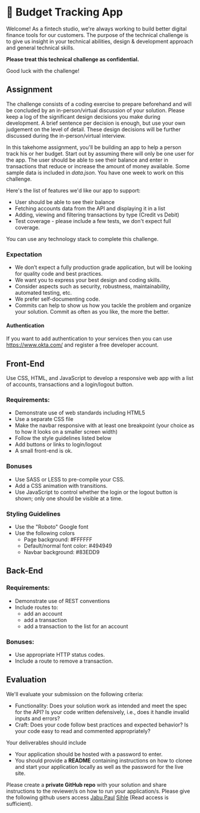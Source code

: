 # 💸 Budget Tracking App

Welcome! As a fintech studio, we're always working to build better digital finance tools for our customers. The purpose of the technical challenge is to give us insight in your technical abilities, design & development approach and general technical skills.

**Please treat this technical challenge as confidential.**

Good luck with the challenge!

## Assignment

The challenge consists of a coding exercise to prepare beforehand and will be concluded by an in-person/virtual discussion of your solution. Please keep a log of the significant design decisions you make during development. A brief sentence per decision is enough, but use your own judgement on the level of detail. These design decisions will be further discussed during the in-person/virtual interview.

In this takehome assignment, you'll be building an app to help a person track his or her budget. Start out by assuming there will only be one user for the app. The user should be able to see their balance and enter in transactions that reduce or increase the amount of money available. Some sample data is included in *data.json*. You have one week to work on this challenge.

Here's the list of features we'd like our app to support:

* User should be able to see their balance
* Fetching accounts data from the API and displaying it in a list
* Adding, viewing and filtering transactions by type (Credit vs Debit)
* Test coverage - please include a few tests, we don't expect full coverage.

You can use any technology stack to complete this challenge.

### Expectation

* We don’t expect a fully production grade application, but will be looking for quality code and best practices.
* We want you to express your best design and coding skills.
* Consider aspects such as security, robustness, maintainability, automated testing, etc.
* We prefer self-documenting code.
* Commits can help to show us how you tackle the problem and organize your solution. Commit as often as you like, the more the better.

#### Authentication
If you want to add authentication to your services then you can use https://www.okta.com/ and register a free developer account.

## Front-End

Use CSS, HTML, and JavaScript to develop a responsive web app with a list of accounts, transactions and a login/logout button.

### Requirements:

- Demonstrate use of web standards including HTML5
- Use a separate CSS file
- Make the navbar responsive with at least one breakpoint (your choice as to how it looks on a smaller screen width)
- Follow the style guidelines listed below
- Add buttons or links to login/logout
- A small front-end is ok.

### Bonuses

- Use SASS or LESS to pre-compile your CSS.   
- Add a CSS animation with transitions.   
- Use JavaScript to control whether the login or the logout button is shown; only one should be visible at a time. 

### Styling Guidelines

- Use the "Roboto" Google font
- Use the following colors
	- Page background: #FFFFFF    
	- Default/normal font color: #494949   
	- Navbar background: #83EDD9   

## Back-End

### Requirements:

- Demonstrate use of REST conventions
- Include routes to:  
	- add an account
	- add a transaction
	- add a transaction to the list for an account

### Bonuses:

- Use appropriate HTTP status codes.  
- Include a route to remove a transaction.


## Evaluation

We'll evaluate your submission on the following criteria:

* Functionality: Does your solution work as intended and meet the spec for the API? Is your code written defensively, i.e., does it handle invalid inputs and errors?
* Craft: Does your code follow best practices and expected behavior? Is your code easy to read and commented appropriately?

Your deliverables should include

* Your application should be hosted with a password to enter.
* You should provide a **README** containing instructions on how to clonee and start your application locally as well as the password for the live site.

Please create a **private GitHub repo** with your solution and share instructions to the reviewer/s on how to run your application/s. Please give the following github users access [Jabu](https://github.com/Jabu09),[Paul]() [Sihle](https://github.com/sihle-basalt) (Read access is sufficient).
